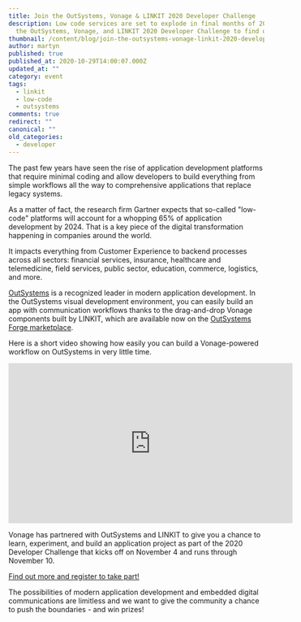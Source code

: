 ```yaml
---
title: Join the OutSystems, Vonage & LINKIT 2020 Developer Challenge
description: Low code services are set to explode in final months of 2020. Join
  the OutSystems, Vonage, and LINKIT 2020 Developer Challenge to find out more.
thumbnail: /content/blog/join-the-outsystems-vonage-linkit-2020-developer-challenge/Blog_Developer-Challenge_1200x600.png
author: martyn
published: true
published_at: 2020-10-29T14:00:07.000Z
updated_at: ""
category: event
tags:
  - linkit
  - low-code
  - outsystems
comments: true
redirect: ""
canonical: ""
old_categories:
  - developer
---
```

The past few years have seen the rise of application development platforms that require minimal coding and allow developers to build everything from simple workflows all the way to comprehensive applications that replace legacy systems.

As a matter of fact, the research firm Gartner expects that so-called "low-code" platforms will account for a whopping 65% of application development by 2024. That is a key piece of the digital transformation happening in companies around the world.
 
It impacts everything from Customer Experience to backend processes across all sectors: financial services, insurance, healthcare and telemedicine, field services, public sector, education, commerce, logistics, and more.

[OutSystems](https://www.outsystems.com) is a recognized leader in modern application development. In the OutSystems visual development environment, you can easily build an app with communication workflows thanks to the drag-and-drop Vonage components built by LINKIT, which are available now on the [OutSystems Forge marketplace](https://www.outsystems.com/forge/list?q=&t=&o=most-popular&tr=False&oss=False&c=&a=&v=&hd=False&tn=vonage&scat=forge). 

Here is a short video showing how easily you can build a Vonage-powered workflow on OutSystems in very little time.

<iframe width="560" height="315" src="https://www.youtube.com/embed/n1GcaxCN4go" frameborder="0" allow="accelerometer; autoplay; clipboard-write; encrypted-media; gyroscope; picture-in-picture" allowfullscreen></iframe>

Vonage has partnered with OutSystems and LINKIT to give you a chance to learn, experiment, and build an application project as part of the 2020 Developer Challenge that kicks off on November 4 and runs through November 10.

[Find out more and register to take part!](https://www.linkit.nl/en/events/2020-OutSystems-Vonage-LINKIT-Developer-Challenge) 

The possibilities of modern application development and embedded digital communications are limitless and we want to give the community a chance to push the boundaries - and win prizes!